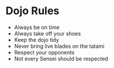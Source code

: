 Dojo Rules
==========
* Always be on time
* Always take off your shoes
* Keep the dojo tidy
* Never bring live blades on the tatami
* Respect your opponents
* Not every  Sensei should be respected

